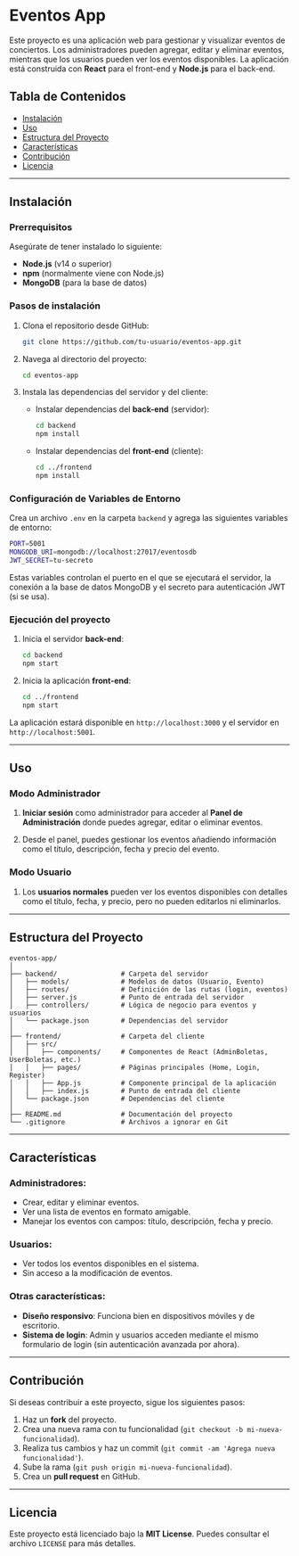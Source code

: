 

# Eventos App

Este proyecto es una aplicación web para gestionar y visualizar eventos de conciertos. Los administradores pueden agregar, editar y eliminar eventos, mientras que los usuarios pueden ver los eventos disponibles. La aplicación está construida con **React** para el front-end y **Node.js** para el back-end.

## Tabla de Contenidos
- [Instalación](#instalación)
- [Uso](#uso)
- [Estructura del Proyecto](#estructura-del-proyecto)
- [Características](#características)
- [Contribución](#contribución)
- [Licencia](#licencia)

---

## Instalación

### Prerrequisitos
Asegúrate de tener instalado lo siguiente:
- **Node.js** (v14 o superior)
- **npm** (normalmente viene con Node.js)
- **MongoDB** (para la base de datos)

### Pasos de instalación
1. Clona el repositorio desde GitHub:
   ```bash
   git clone https://github.com/tu-usuario/eventos-app.git
   ```

2. Navega al directorio del proyecto:
   ```bash
   cd eventos-app
   ```

3. Instala las dependencias del servidor y del cliente:

   - Instalar dependencias del **back-end** (servidor):
     ```bash
     cd backend
     npm install
     ```

   - Instalar dependencias del **front-end** (cliente):
     ```bash
     cd ../frontend
     npm install
     ```

### Configuración de Variables de Entorno

Crea un archivo `.env` en la carpeta `backend` y agrega las siguientes variables de entorno:

```bash
PORT=5001
MONGODB_URI=mongodb://localhost:27017/eventosdb
JWT_SECRET=tu-secreto
```

Estas variables controlan el puerto en el que se ejecutará el servidor, la conexión a la base de datos MongoDB y el secreto para autenticación JWT (si se usa).

### Ejecución del proyecto

1. Inicia el servidor **back-end**:
   ```bash
   cd backend
   npm start
   ```

2. Inicia la aplicación **front-end**:
   ```bash
   cd ../frontend
   npm start
   ```

La aplicación estará disponible en `http://localhost:3000` y el servidor en `http://localhost:5001`.

---

## Uso

### Modo Administrador
1. **Iniciar sesión** como administrador para acceder al **Panel de Administración** donde puedes agregar, editar o eliminar eventos.
   
2. Desde el panel, puedes gestionar los eventos añadiendo información como el título, descripción, fecha y precio del evento.

### Modo Usuario
1. Los **usuarios normales** pueden ver los eventos disponibles con detalles como el título, fecha, y precio, pero no pueden editarlos ni eliminarlos.

---

## Estructura del Proyecto

```
eventos-app/
│
├── backend/                # Carpeta del servidor
│   ├── models/             # Modelos de datos (Usuario, Evento)
│   ├── routes/             # Definición de las rutas (login, eventos)
│   ├── server.js           # Punto de entrada del servidor
│   ├── controllers/        # Lógica de negocio para eventos y usuarios
│   └── package.json        # Dependencias del servidor
│
├── frontend/               # Carpeta del cliente
│   ├── src/
│   │   ├── components/     # Componentes de React (AdminBoletas, UserBoletas, etc.)
│   │   ├── pages/          # Páginas principales (Home, Login, Register)
│   │   ├── App.js          # Componente principal de la aplicación
│   │   ├── index.js        # Punto de entrada del cliente
│   └── package.json        # Dependencias del cliente
│
├── README.md               # Documentación del proyecto
└── .gitignore              # Archivos a ignorar en Git
```

---

## Características

### Administradores:
- Crear, editar y eliminar eventos.
- Ver una lista de eventos en formato amigable.
- Manejar los eventos con campos: título, descripción, fecha y precio.

### Usuarios:
- Ver todos los eventos disponibles en el sistema.
- Sin acceso a la modificación de eventos.

### Otras características:
- **Diseño responsivo**: Funciona bien en dispositivos móviles y de escritorio.
- **Sistema de login**: Admin y usuarios acceden mediante el mismo formulario de login (sin autenticación avanzada por ahora).

---

## Contribución

Si deseas contribuir a este proyecto, sigue los siguientes pasos:

1. Haz un **fork** del proyecto.
2. Crea una nueva rama con tu funcionalidad (`git checkout -b mi-nueva-funcionalidad`).
3. Realiza tus cambios y haz un commit (`git commit -am 'Agrega nueva funcionalidad'`).
4. Sube la rama (`git push origin mi-nueva-funcionalidad`).
5. Crea un **pull request** en GitHub.

---

## Licencia

Este proyecto está licenciado bajo la **MIT License**. Puedes consultar el archivo `LICENSE` para más detalles.
